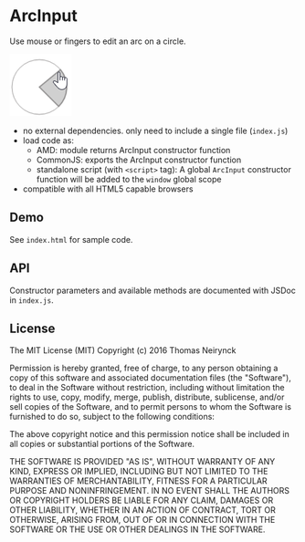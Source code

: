# ArcInput

Use mouse or fingers to edit an arc on a circle.

![](screenshot.png)

- no external dependencies. only need to include a single file (`index.js`)
- load code as:
    - AMD: module returns ArcInput constructor function
    - CommonJS: exports the ArcInput constructor function
    - standalone script (with `<script>` tag): A global `ArcInput` constructor function will be added to the `window` global scope
- compatible with all HTML5 capable browsers

## Demo

See `index.html` for sample code.

## API

Constructor parameters and available methods are documented with JSDoc in `index.js`.

## License

The MIT License (MIT)
Copyright (c) 2016 Thomas Neirynck

Permission is hereby granted, free of charge, to any person obtaining a copy of this software and associated documentation files (the "Software"), to deal in the Software without restriction, including without limitation the rights to use, copy, modify, merge, publish, distribute, sublicense, and/or sell copies of the Software, and to permit persons to whom the Software is furnished to do so, subject to the following conditions:

The above copyright notice and this permission notice shall be included in all copies or substantial portions of the Software.

THE SOFTWARE IS PROVIDED "AS IS", WITHOUT WARRANTY OF ANY KIND, EXPRESS OR IMPLIED, INCLUDING BUT NOT LIMITED TO THE WARRANTIES OF MERCHANTABILITY, FITNESS FOR A PARTICULAR PURPOSE AND NONINFRINGEMENT. IN NO EVENT SHALL THE AUTHORS OR COPYRIGHT HOLDERS BE LIABLE FOR ANY CLAIM, DAMAGES OR OTHER LIABILITY, WHETHER IN AN ACTION OF CONTRACT, TORT OR OTHERWISE, ARISING FROM, OUT OF OR IN CONNECTION WITH THE SOFTWARE OR THE USE OR OTHER DEALINGS IN THE SOFTWARE.